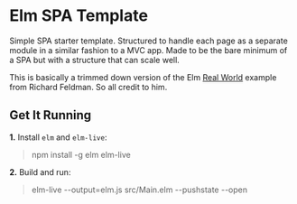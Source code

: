 # Elm SPA Template

Simple SPA starter template.  Structured to handle each page as a separate module in a similar fashion to a MVC app. Made to be the bare minimum of a SPA but with a structure that can scale well.

This is basically a trimmed down version of the Elm [Real World](https://github.com/rtfeldman/elm-spa-example "Real World") example from Richard Feldman. So all credit to him.

## Get It Running

**1.** Install `elm` and `elm-live`:

> npm install -g elm elm-live

**2.** Build and run:

> elm-live --output=elm.js src/Main.elm --pushstate --open